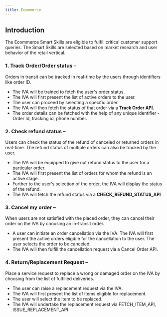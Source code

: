 ```yaml
---
title: Ecommerce
---
```


## Introduction

The Ecommerce Smart Skills are eligible to fulfill critical customer support queries. The Smart Skills are selected based on market research and user behavior of the retail vertical.

### 1. **Track Order/Order status** – 
Orders in transit can be tracked in real-time by the users through identifiers like order ID.
- The IVA will be trained to fetch the user's order status. 
- The IVA will first present the list of active orders to the user. 
- The user can proceed by selecting a specific order. 
- The IVA will then fetch the status of that order via a **Track Order API.**
- The order details can be fetched with the help of any unique identifier - Order Id, tracking id,  phone number.


### 2. **Check refund status** – 
Users can check the status of the refund of canceled or returned orders in real-time. The refund status of multiple orders can also be tracked by the user.
- The IVA will be equipped to give out refund status to the user for a particular order. 
- The IVA will first present the list of orders for whom the refund is an active stage.
- Further to the user's selection of the order, the IVA will display the status of the refund.
- The IVA will fetch the refund status via a **CHECK_REFUND_STATUS_API**


### 3. **Cancel my order** – 
When users are not satisfied with the placed order, they can cancel their order on the IVA by choosing an in-transit order.
- A user can initiate an order cancellation via the IVA. The IVA will first present the active orders eligible for the cancellation to the user. The user selects the order to be canceled.  
- The IVA will then fulfill the cancellation request via a Cancel Order API. 


### 4. **Return/Replacement Request** – 
Place a service request to replace a wrong or damaged order on the IVA by choosing from the list of fulfilled deliveries.
- The user can raise a replacement request via the IVA. 
- The IVA will first present the list of items eligible for replacement.
- The user will select the item to be replaced. 
- The IVA will undertake the replacement request via FETCH_ITEM_API, ISSUE_REPLACEMENT_API

